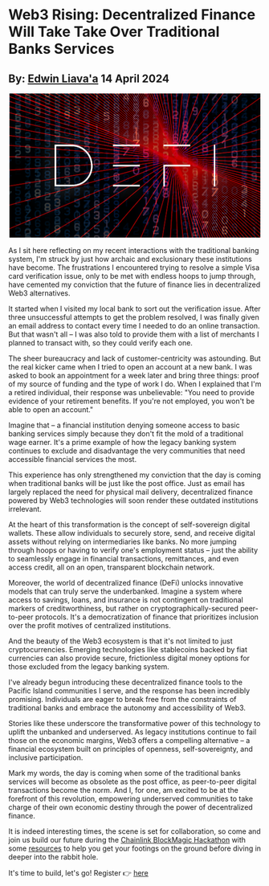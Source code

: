 # Web3 Rising: Decentralized Finance Will Take Take Over Traditional Banks Services
## By: [Edwin Liava'a](https://github.com/EdwinLiavaa) 14 April 2024

<p align="center">
 <img width="500" src="https://github.com/EdwinLiavaa/liavaa.space/blob/main/blog/20240414/pic.png">
</p>

As I sit here reflecting on my recent interactions with the traditional banking system, I'm struck by just how archaic and exclusionary these institutions have become. The frustrations I encountered trying to resolve a simple Visa card verification issue, only to be met with endless hoops to jump through, have cemented my conviction that the future of finance lies in decentralized Web3 alternatives.

It started when I visited my local bank to sort out the verification issue. After three unsuccessful attempts to get the problem resolved, I was finally given an email address to contact every time I needed to do an online transaction. But that wasn't all – I was also told to provide them with a list of merchants I planned to transact with, so they could verify each one.

The sheer bureaucracy and lack of customer-centricity was astounding. But the real kicker came when I tried to open an account at a new bank. I was asked to book an appointment for a week later and bring three things: proof of my source of funding and the type of work I do. When I explained that I'm a retired individual, their response was unbelievable: "You need to provide evidence of your retirement benefits. If you're not employed, you won't be able to open an account."

Imagine that – a financial institution denying someone access to basic banking services simply because they don't fit the mold of a traditional wage earner. It's a prime example of how the legacy banking system continues to exclude and disadvantage the very communities that need accessible financial services the most.

This experience has only strengthened my conviction that the day is coming when traditional banks will be just like the post office. Just as email has largely replaced the need for physical mail delivery, decentralized finance powered by Web3 technologies will soon render these outdated institutions irrelevant.

At the heart of this transformation is the concept of self-sovereign digital wallets. These allow individuals to securely store, send, and receive digital assets without relying on intermediaries like banks. No more jumping through hoops or having to verify one's employment status – just the ability to seamlessly engage in financial transactions, remittances, and even access credit, all on an open, transparent blockchain network.

Moreover, the world of decentralized finance (DeFi) unlocks innovative models that can truly serve the underbanked. Imagine a system where access to savings, loans, and insurance is not contingent on traditional markers of creditworthiness, but rather on cryptographically-secured peer-to-peer protocols. It's a democratization of finance that prioritizes inclusion over the profit motives of centralized institutions.

And the beauty of the Web3 ecosystem is that it's not limited to just cryptocurrencies. Emerging technologies like stablecoins backed by fiat currencies can also provide secure, frictionless digital money options for those excluded from the legacy banking system.

I've already begun introducing these decentralized finance tools to the Pacific Island communities I serve, and the response has been incredibly promising. Individuals are eager to break free from the constraints of traditional banks and embrace the autonomy and accessibility of Web3.

Stories like these underscore the transformative power of this technology to uplift the unbanked and underserved. As legacy institutions continue to fail those on the economic margins, Web3 offers a compelling alternative – a financial ecosystem built on principles of openness, self-sovereignty, and inclusive participation.

Mark my words, the day is coming when some of the traditional banks services will become as obsolete as the post office, as peer-to-peer digital transactions become the norm. And I, for one, am excited to be at the forefront of this revolution, empowering underserved communities to take charge of their own economic destiny through the power of decentralized finance.

It is indeed interesting times, the scene is set for collaboration, so come and join us build our future during the [Chainlink BlockMagic Hackathon](https://blog.chain.link/introducing-chainlink-block-magic-hackathon/) with some [resources](https://docs.chain.link/resources/hackathon-resources) to help you get your footings on the ground before diving in deeper into the rabbit hole.

It's time to build, let's go! Register  👉  [here](https://chn.lk/3xfal4r) 